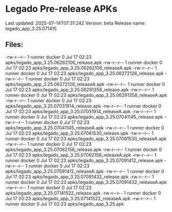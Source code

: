 # Legado Pre-release APKs
Last updated: 2025-07-14T07:31:24Z
Version: beta
Release name: legado_app_3.25.071415
## Files:
-rw-r--r-- 1 runner docker 0 Jul 17 02:23 apks/legado_app_3.25.06262106_release.apk
-rw-r--r-- 1 runner docker 0 Jul 17 02:23 apks/legado_app_3.25.06262106_releaseA.apk
-rw-r--r-- 1 runner docker 0 Jul 17 02:23 apks/legado_app_3.25.06272126_release.apk
-rw-r--r-- 1 runner docker 0 Jul 17 02:23 apks/legado_app_3.25.06272126_releaseA.apk
-rw-r--r-- 1 runner docker 0 Jul 17 02:23 apks/legado_app_3.25.06291358_release.apk
-rw-r--r-- 1 runner docker 0 Jul 17 02:23 apks/legado_app_3.25.06291358_releaseA.apk
-rw-r--r-- 1 runner docker 0 Jul 17 02:23 apks/legado_app_3.25.07031914_release.apk
-rw-r--r-- 1 runner docker 0 Jul 17 02:23 apks/legado_app_3.25.07031914_releaseA.apk
-rw-r--r-- 1 runner docker 0 Jul 17 02:23 apks/legado_app_3.25.07041145_release.apk
-rw-r--r-- 1 runner docker 0 Jul 17 02:23 apks/legado_app_3.25.07041145_releaseA.apk
-rw-r--r-- 1 runner docker 0 Jul 17 02:23 apks/legado_app_3.25.07061530_release.apk
-rw-r--r-- 1 runner docker 0 Jul 17 02:23 apks/legado_app_3.25.07061530_releaseA.apk
-rw-r--r-- 1 runner docker 0 Jul 17 02:23 apks/legado_app_3.25.07062156_release.apk
-rw-r--r-- 1 runner docker 0 Jul 17 02:23 apks/legado_app_3.25.07062156_releaseA.apk
-rw-r--r-- 1 runner docker 0 Jul 17 02:23 apks/legado_app_3.25.07091412_release.apk
-rw-r--r-- 1 runner docker 0 Jul 17 02:23 apks/legado_app_3.25.07091412_releaseA.apk
-rw-r--r-- 1 runner docker 0 Jul 17 02:23 apks/legado_app_3.25.07091432_release.apk
-rw-r--r-- 1 runner docker 0 Jul 17 02:23 apks/legado_app_3.25.07091432_releaseA.apk
-rw-r--r-- 1 runner docker 0 Jul 17 02:23 apks/legado_app_3.25.07141522_release.apk
-rw-r--r-- 1 runner docker 0 Jul 17 02:23 apks/legado_app_3.25.07141522_releaseA.apk
-rw-r--r-- 1 runner docker 0 Jul 17 02:23 apks/legado_app_3.25.apk
